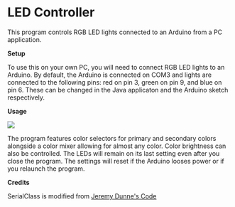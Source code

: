 # LED Controller
This program controls RGB LED lights connected to an Arduino from a PC application.

<b>Setup</b>

To use this on your own PC, you will need to connect RGB LED lights to an Arduino. By default, the Arduino is connected on COM3 and lights are connected to the following pins: red on pin 3, green on pin 9, and blue on pin 6. These can be changed in the Java applicaton and the Arduino sketch respectively.

<b>Usage</b>

<img src = "http://i.imgur.com/A3Caz3G.png">

The program features color selectors for primary and secondary colors alongside a color mixer allowing for almost any color. Color brightness can also be controlled. The LEDs will remain on its last setting even after you close the program. The settings will reset if the Arduino looses power or if you relaunch the program.

<b>Credits</b>

SerialClass is modified from <a href = "http://theelectronicist.blogspot.com/2015/02/java-to-arduino-communications-on-linux.html">Jeremy Dunne's Code<a>
